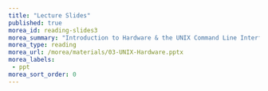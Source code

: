 ```yaml
---
title: "Lecture Slides"
published: true
morea_id: reading-slides3
morea_summary: "Introduction to Hardware & the UNIX Command Line Interface"
morea_type: reading
morea_url: /morea/materials/03-UNIX-Hardware.pptx
morea_labels:
 - ppt
morea_sort_order: 0
---
```

<!-- materials/01-Introduction.pptx -->